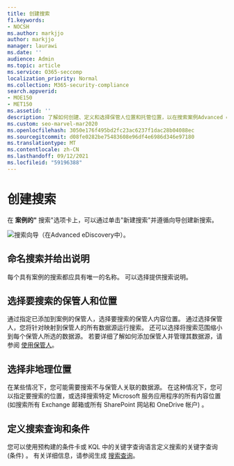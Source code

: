 ```yaml
---
title: 创建搜索
f1.keywords:
- NOCSH
ms.author: markjjo
author: markjjo
manager: laurawi
ms.date: ''
audience: Admin
ms.topic: article
ms.service: O365-seccomp
localization_priority: Normal
ms.collection: M365-security-compliance
search.appverid:
- MOE150
- MET150
ms.assetid: ''
description: 了解如何创建、定义和选择保管人位置和托管位置，以在搜索案例Advanced eDiscovery位置。
ms.custom: seo-marvel-mar2020
ms.openlocfilehash: 3050e176f495bd2fc23ac6237f1dac28b04088ec
ms.sourcegitcommit: d08fe0282be75483608e96df4e6986d346e97180
ms.translationtype: MT
ms.contentlocale: zh-CN
ms.lasthandoff: 09/12/2021
ms.locfileid: "59196388"
---
```

# <a name="create-a-search"></a>创建搜索

在 **案例的"** 搜索"选项卡上，可以通过单击"新建搜索"并遵循向导创建新搜索。

![搜索向导（在Advanced eDiscovery中）。](../media/AeDSearch1.png)

## <a name="name-the-search-and-give-it-a-description"></a>命名搜索并给出说明

每个具有案例的搜索都应具有唯一的名称。 可以选择提供搜索说明。 

## <a name="choose-the-custodians-and-custodial-locations-to-search"></a>选择要搜索的保管人和位置

通过指定已添加到案例的保管人，选择要搜索的保管人内容位置。 通过选择保管人，您将针对映射到保管人的所有数据源运行搜索。 还可以选择将搜索范围缩小到每个保管人所选的数据源。 若要详细了解如何添加保管人并管理其数据源，请参阅 [使用保管人](managing-custodians.md)。

## <a name="choose-non-custodial-locations"></a>选择非地理位置

在某些情况下，您可能需要搜索不与保管人关联的数据源。 在这种情况下，您可以指定要搜索的位置，或选择搜索特定 Microsoft 服务应用程序的所有内容位置 (如搜索所有 Exchange 邮箱或所有 SharePoint 网站和 OneDrive 帐户) 。

## <a name="define-the-search-query-and-conditions"></a>定义搜索查询和条件

您可以使用预构建的条件卡或 KQL 中的关键字查询语言定义搜索的关键字查询 (条件) 。 有关详细信息，请参阅生成 [搜索查询](building-search-queries.md)。

